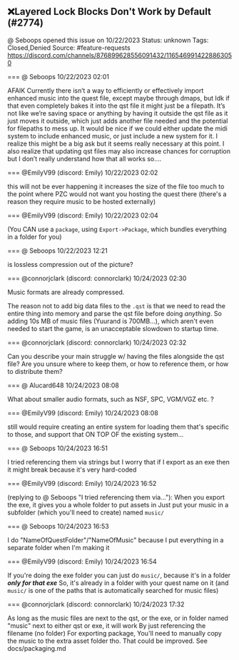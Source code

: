 ## ❌Layered Lock Blocks Don't Work by Default (#2774)
@ Seboops opened this issue on 10/22/2023
Status: unknown
Tags: Closed,Denied
Source: #feature-requests https://discord.com/channels/876899628556091432/1165469914228863050


=== @ Seboops 10/22/2023 02:01

AFAIK Currently there isn’t a way to efficiently or effectively import enhanced music into the quest file, except maybe through dmaps, but Idk if that even completely bakes it into the qst file it might just be a filepath. It’s not like we’re saving space or anything by having it outside the qst file as it just moves it outside, which just adds another file needed and the potential for filepaths to mess up. It would be nice if we could either update the midi system to include enhanced music, or just include a new system for it. I realize this might be a big ask but it seems really necessary at this point.
I also realize that updating qst files may also increase chances for corruption but I don’t really understand how that all works so….

=== @EmilyV99 (discord: Emily) 10/22/2023 02:02

this will not be ever happening
it increases the size of the file too much
to the point where PZC would not want you hosting the quest there (there's a reason they require music to be hosted externally)

=== @EmilyV99 (discord: Emily) 10/22/2023 02:04

(You CAN use a `package`, using `Export->Package`, which bundles everything in a folder for you)

=== @ Seboops 10/22/2023 12:21

is lossless compression out of the picture?

=== @connorjclark (discord: connorclark) 10/24/2023 02:30

Music formats are already compressed.

The reason not to add big data files to the `.qst` is that we need to read the entire thing into memory and parse the qst file before doing _anything_. So adding 10s MB of music files (Yuurand is 700MB...), which aren't even needed to start the game, is an unacceptable slowdown to startup time.

=== @connorjclark (discord: connorclark) 10/24/2023 02:32

Can you describe your main struggle w/ having the files alongside  the qst file? Are you unsure where to keep them, or how to reference them, or how to distribute them?

=== @ Alucard648 10/24/2023 08:08

What about smaller audio formats, such as NSF, SPC, VGM/VGZ etc. ?

=== @EmilyV99 (discord: Emily) 10/24/2023 08:08

still would require creating an entire system for loading them that's specific to those, and support that ON TOP OF the existing system...

=== @ Seboops 10/24/2023 16:51

I tried referencing them via strings but I worry that if I export as an exe then it might break
because it's very hard-coded

=== @EmilyV99 (discord: Emily) 10/24/2023 16:52

(replying to @ Seboops "I tried referencing them via…"): When you export the exe, it gives you a whole folder to put assets in
Just put your music in a subfolder (which you'll need to create) named `music/`

=== @ Seboops 10/24/2023 16:53

I do "NameOfQuestFolder"/"NameOfMusic" because I put everything in a separate folder
when I'm making it

=== @EmilyV99 (discord: Emily) 10/24/2023 16:54

If you're doing the exe folder you can just do `music/`, because it's in a folder ***only for that exe***
So, it's already in a folder with your quest name on it
(and `music/` is one of the paths that is automatically searched for music files)

=== @connorjclark (discord: connorclark) 10/24/2023 17:32

As long as the music files are next to the qst, or the exe, or in folder named "music" next to either qst or exe, it will work
By just referencing the filename (no folder)
For exporting package, You'll need to manually copy the music to the extra asset folder tho. That could be improved. See docs/packaging.md

